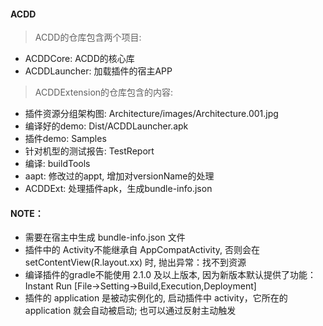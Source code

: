 #### ACDD

> ACDD的仓库包含两个项目:
* ACDDCore: ACDD的核心库
* ACDDLauncher: 加载插件的宿主APP

> ACDDExtension的仓库包含的内容:
* 插件资源分组架构图: Architecture/images/Architecture.001.jpg
* 编译好的demo: Dist/ACDDLauncher.apk
* 插件demo: Samples
* 针对机型的测试报告: TestReport
* 编译: buildTools
* aapt: 修改过的appt, 增加对versionName的处理
* ACDDExt: 处理插件apk，生成bundle-info.json


#### NOTE：
* 需要在宿主中生成 bundle-info.json 文件
* 插件中的 Activity不能继承自 AppCompatActivity, 否则会在 setContentView(R.layout.xx) 时, 抛出异常：找不到资源
* 编译插件的gradle不能使用 2.1.0 及以上版本, 因为新版本默认提供了功能：Instant Run [File->Setting->Build,Execution,Deployment]
* 插件的 application 是被动实例化的, 启动插件中 activity，它所在的 application 就会自动被启动; 也可以通过反射主动触发
